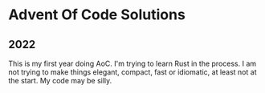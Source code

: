 # Advent Of Code Solutions

## 2022

This is my first year doing AoC. I'm trying to learn Rust in the process. I am not trying to make things elegant, compact, fast or idiomatic, at least not at the start. My code may be silly.